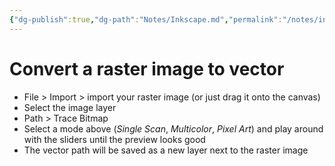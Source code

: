 ```yaml
---
{"dg-publish":true,"dg-path":"Notes/Inkscape.md","permalink":"/notes/inkscape/"}
---
```



# Convert a raster image to vector

- File > Import > import your raster image (or just drag it onto the canvas)
- Select the image layer
- Path > Trace Bitmap
- Select a mode above (*Single Scan*, *Multicolor*, *Pixel Art*) and play around with the sliders until the preview looks good
- The vector path will be saved as a new layer next to the raster image
